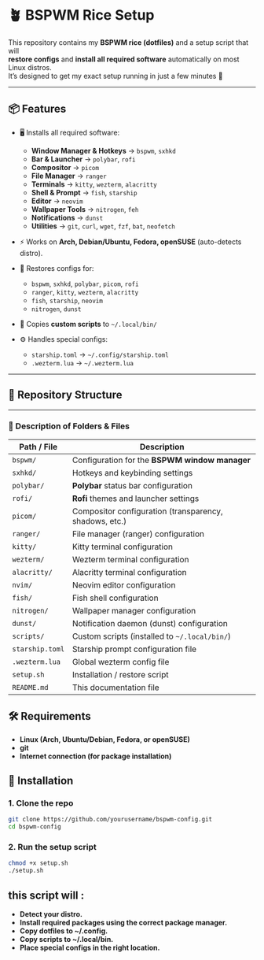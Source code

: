 
# 🪴 BSPWM Rice Setup

This repository contains my **BSPWM rice (dotfiles)** and a setup script that will  
**restore configs** and **install all required software** automatically on most Linux distros.  
It’s designed to get my exact setup running in just a few minutes 🚀

---

## 📦 Features

- 🖥️ Installs all required software:
  - **Window Manager & Hotkeys** → `bspwm`, `sxhkd`
  - **Bar & Launcher** → `polybar`, `rofi`
  - **Compositor** → `picom`
  - **File Manager** → `ranger`
  - **Terminals** → `kitty`, `wezterm`, `alacritty`
  - **Shell & Prompt** → `fish`, `starship`
  - **Editor** → `neovim`
  - **Wallpaper Tools** → `nitrogen`, `feh`
  - **Notifications** → `dunst`
  - **Utilities** → `git`, `curl`, `wget`, `fzf`, `bat`, `neofetch`

- ⚡ Works on **Arch, Debian/Ubuntu, Fedora, openSUSE** (auto-detects distro).  
- 🎨 Restores configs for:
  - `bspwm`, `sxhkd`, `polybar`, `picom`, `rofi`
  - `ranger`, `kitty`, `wezterm`, `alacritty`
  - `fish`, `starship`, `neovim`
  - `nitrogen`, `dunst`
- 🔧 Copies **custom scripts** to `~/.local/bin/`
- ⚙️ Handles special configs:
  - `starship.toml` → `~/.config/starship.toml`
  - `.wezterm.lua` → `~/.wezterm.lua`

---

## 📂 Repository Structure

---

### 📑 Description of Folders & Files

| Path / File       | Description |
|-------------------|-------------|
| `bspwm/`          | Configuration for the **BSPWM window manager** |
| `sxhkd/`          | Hotkeys and keybinding settings |
| `polybar/`        | **Polybar** status bar configuration |
| `rofi/`           | **Rofi** themes and launcher settings |
| `picom/`          | Compositor configuration (transparency, shadows, etc.) |
| `ranger/`         | File manager (ranger) configuration |
| `kitty/`          | Kitty terminal configuration |
| `wezterm/`        | Wezterm terminal configuration |
| `alacritty/`      | Alacritty terminal configuration |
| `nvim/`           | Neovim editor configuration |
| `fish/`           | Fish shell configuration |
| `nitrogen/`       | Wallpaper manager configuration |
| `dunst/`          | Notification daemon (dunst) configuration |
| `scripts/`        | Custom scripts (installed to `~/.local/bin/`) |
| `starship.toml`   | Starship prompt configuration file |
| `.wezterm.lua`    | Global wezterm config file |
| `setup.sh`        | Installation / restore script |
| `README.md`       | This documentation file |

## 🛠️ Requirements
- **Linux (Arch, Ubuntu/Debian, Fedora, or openSUSE)**
- **git**
- **Internet connection (for package installation)**

## 🚀 Installation

### 1. Clone the repo
```bash
git clone https://github.com/yourusername/bspwm-config.git
cd bspwm-config
```

### 2. Run the setup script
```bash
chmod +x setup.sh
./setup.sh
```

## this script will :
- **Detect your distro.**
- **Install required packages using the correct package manager.**
- **Copy dotfiles to ~/.config.**
- **Copy scripts to ~/.local/bin.**
- **Place special configs in the right location.**


